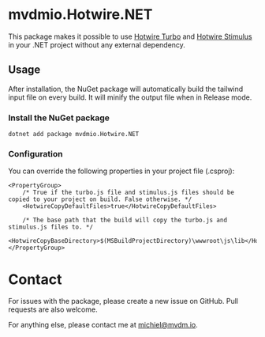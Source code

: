 ﻿# mvdmio.Hotwire.NET
This package makes it possible to use [Hotwire Turbo](https://turbo.hotwire.dev) and [Hotwire Stimulus](https://stimulus.hotwire.dev) in your .NET project without any external dependency.

## Usage
After installation, the NuGet package will automatically build the tailwind input file on every build. It will minify the output file when in Release mode.

### Install the NuGet package
```
dotnet add package mvdmio.Hotwire.NET
```

### Configuration
You can override the following properties in your project file (.csproj):
```
<PropertyGroup>
	/* True if the turbo.js file and stimulus.js files should be copied to your project on build. False otherwise. */
	<HotwireCopyDefaultFiles>true</HotwireCopyDefaultFiles>

	/* The base path that the build will copy the turbo.js and stimulus.js files to. */
	<HotwireCopyBaseDirectory>$(MSBuildProjectDirectory)\wwwroot\js\lib</HotwireCopyBaseDirectory>
</PropertyGroup>
```

# Contact
For issues with the package, please create a new issue on GitHub. Pull requests are also welcome.

For anything else, please contact me at [michiel@mvdm.io](mailto:michiel@mvdm.io).